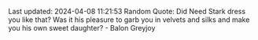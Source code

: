 Last updated: 2024-04-08 11:21:53
Random Quote: Did Need Stark dress you like that?  Was it his pleasure to garb you in velvets and silks and make you his own sweet daughter?  -  Balon Greyjoy